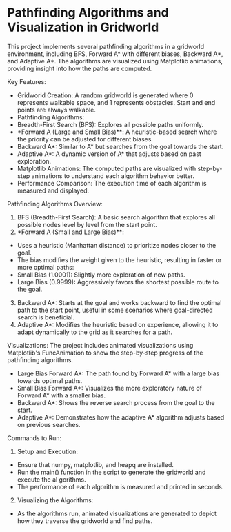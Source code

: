 # Pathfinding Algorithms and Visualization in Gridworld
This project implements several pathfinding algorithms in a gridworld environment, including BFS, Forward A* with different biases, Backward A*, and Adaptive A*. The algorithms are visualized using Matplotlib animations, providing insight into how the paths are computed.

Key Features:
- Gridworld Creation: A random gridworld is generated where 0 represents walkable space, and 1 represents obstacles. Start and end points are always walkable.
- Pathfinding Algorithms:
- Breadth-First Search (BFS): Explores all possible paths uniformly.
- *Forward A (Large and Small Bias)**: A heuristic-based search where the priority can be adjusted for different biases.
- Backward A*: Similar to A* but searches from the goal towards the start.
- Adaptive A*: A dynamic version of A* that adjusts based on past exploration.
- Matplotlib Animations: The computed paths are visualized with step-by-step animations to understand each algorithm behavior better.
- Performance Comparison: The execution time of each algorithm is measured and displayed.

Pathfinding Algorithms Overview:
1. BFS (Breadth-First Search): A basic search algorithm that explores all possible nodes level by level from the start point.
2. *Forward A (Small and Large Bias)**:
- Uses a heuristic (Manhattan distance) to prioritize nodes closer to the goal.
- The bias modifies the weight given to the heuristic, resulting in faster or more optimal paths:
- Small Bias (1.0001): Slightly more exploration of new paths.
- Large Bias (0.9999): Aggressively favors the shortest possible route to the goal.
3. Backward A*: Starts at the goal and works backward to find the optimal path to the start point, useful in some scenarios where goal-directed search is beneficial.
4. Adaptive A*: Modifies the heuristic based on experience, allowing it to adapt dynamically to the grid as it searches for a path.

Visualizations:
The project includes animated visualizations using Matplotlib's FuncAnimation to show the step-by-step progress of the pathfinding algorithms.
- Large Bias Forward A*: The path found by Forward A* with a large bias towards optimal paths.
- Small Bias Forward A*: Visualizes the more exploratory nature of Forward A* with a smaller bias.
- Backward A*: Shows the reverse search process from the goal to the start.
- Adaptive A*: Demonstrates how the adaptive A* algorithm adjusts based on previous searches.

Commands to Run:
1. Setup and Execution:
- Ensure that numpy, matplotlib, and heapq are installed.
- Run the main() function in the script to generate the gridworld and execute the al gorithms.
- The performance of each algorithm is measured and printed in seconds.
2. Visualizing the Algorithms:
- As the algorithms run, animated visualizations are generated to depict how they traverse the gridworld and find paths.
